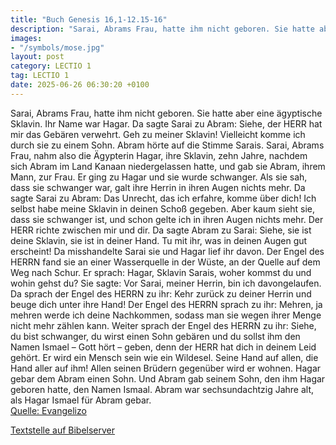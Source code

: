 ```yaml
---
title: "Buch Genesis 16,1-12.15-16"
description: "Sarai, Abrams Frau, hatte ihm nicht geboren. Sie hatte aber eine ägyptische Sklavin. Ihr Name war Hagar. Da sagte Sarai zu Abram: Siehe, der HERR hat mir das Gebären verwehrt. Geh zu meiner Sklavin! Vielleicht komme ich durch sie zu einem Sohn. Abram hörte auf die Stimme Sarais. ...."
images:
- "/symbols/mose.jpg"
layout: post
category: LECTIO 1
tag: LECTIO 1
date: 2025-06-26 06:30:20 +0100
---
```

Sarai, Abrams Frau, hatte ihm nicht geboren. Sie hatte aber eine ägyptische Sklavin. Ihr Name war Hagar.
Da sagte Sarai zu Abram: Siehe, der HERR hat mir das Gebären verwehrt. Geh zu meiner Sklavin! Vielleicht komme ich durch sie zu einem Sohn. Abram hörte auf die Stimme Sarais.
Sarai, Abrams Frau, nahm also die Ägypterin Hagar, ihre Sklavin, zehn Jahre, nachdem sich Abram im Land Kanaan niedergelassen hatte, und gab sie Abram, ihrem Mann, zur Frau.<!--more-->
Er ging zu Hagar und sie wurde schwanger. Als sie sah, dass sie schwanger war, galt ihre Herrin in ihren Augen nichts mehr.
Da sagte Sarai zu Abram: Das Unrecht, das ich erfahre, komme über dich! Ich selbst habe meine Sklavin in deinen Schoß gegeben. Aber kaum sieht sie, dass sie schwanger ist, und schon gelte ich in ihren Augen nichts mehr. Der HERR richte zwischen mir und dir.
Da sagte Abram zu Sarai: Siehe, sie ist deine Sklavin, sie ist in deiner Hand. Tu mit ihr, was in deinen Augen gut erscheint! Da misshandelte Sarai sie und Hagar lief ihr davon.
Der Engel des HERRN fand sie an einer Wasserquelle in der Wüste, an der Quelle auf dem Weg nach Schur.
Er sprach: Hagar, Sklavin Sarais, woher kommst du und wohin gehst du? Sie sagte: Vor Sarai, meiner Herrin, bin ich davongelaufen.
Da sprach der Engel des HERRN zu ihr: Kehr zurück zu deiner Herrin und beuge dich unter ihre Hand!
Der Engel des HERRN sprach zu ihr: Mehren, ja mehren werde ich deine Nachkommen, sodass man sie wegen ihrer Menge nicht mehr zählen kann.
Weiter sprach der Engel des HERRN zu ihr: Siehe, du bist schwanger, du wirst einen Sohn gebären und du sollst ihm den Namen Ismael – Gott hört – geben, denn der HERR hat dich in deinem Leid gehört.
Er wird ein Mensch sein wie ein Wildesel. Seine Hand auf allen, die Hand aller auf ihm! Allen seinen Brüdern gegenüber wird er wohnen.
Hagar gebar dem Abram einen Sohn. Und Abram gab seinem Sohn, den ihm Hagar geboren hatte, den Namen Ismaal.
Abram war sechsundachtzig Jahre alt, als Hagar Ismael für Abram gebar.<br>
[Quelle: Evangelizo](https://evangeliumtagfuertag.org/DE/gospel)

[Textstelle auf Bibelserver](https://www.bibleserver.com/EU/1.Mose16,1-12.15-16)
